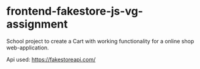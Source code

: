 # frontend-fakestore-js-vg-assignment

School project to create a Cart with working functionality for a online shop web-application.

Api used: https://fakestoreapi.com/
